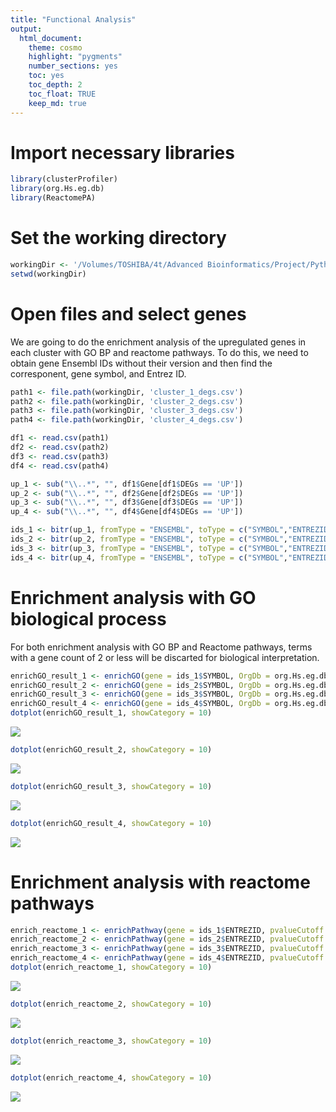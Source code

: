 ```yaml
---
title: "Functional Analysis"
output: 
  html_document: 
    theme: cosmo
    highlight: "pygments"
    number_sections: yes
    toc: yes
    toc_depth: 2
    toc_float: TRUE
    keep_md: true
---
```




# Import necessary libraries

```r
library(clusterProfiler)
library(org.Hs.eg.db)
library(ReactomePA)
```

# Set the working directory

```r
workingDir <- '/Volumes/TOSHIBA/4t/Advanced Bioinformatics/Project/Python/'
setwd(workingDir)
```

# Open files and select genes
We are going to do the enrichment analysis of the upregulated genes in each cluster with GO BP and reactome pathways. To do this, we need to obtain gene Ensembl IDs without their version and then find the corresponent, gene symbol, and Entrez ID.

```r
path1 <- file.path(workingDir, 'cluster_1_degs.csv')
path2 <- file.path(workingDir, 'cluster_2_degs.csv')
path3 <- file.path(workingDir, 'cluster_3_degs.csv')
path4 <- file.path(workingDir, 'cluster_4_degs.csv')

df1 <- read.csv(path1)
df2 <- read.csv(path2)
df3 <- read.csv(path3)
df4 <- read.csv(path4)

up_1 <- sub("\\..*", "", df1$Gene[df1$DEGs == 'UP'])
up_2 <- sub("\\..*", "", df2$Gene[df2$DEGs == 'UP'])
up_3 <- sub("\\..*", "", df3$Gene[df3$DEGs == 'UP'])
up_4 <- sub("\\..*", "", df4$Gene[df4$DEGs == 'UP'])

ids_1 <- bitr(up_1, fromType = "ENSEMBL", toType = c("SYMBOL","ENTREZID"), OrgDb = org.Hs.eg.db, drop = TRUE)
ids_2 <- bitr(up_2, fromType = "ENSEMBL", toType = c("SYMBOL","ENTREZID"), OrgDb = org.Hs.eg.db, drop = TRUE) 
ids_3 <- bitr(up_3, fromType = "ENSEMBL", toType = c("SYMBOL","ENTREZID"), OrgDb = org.Hs.eg.db, drop = TRUE)
ids_4 <- bitr(up_4, fromType = "ENSEMBL", toType = c("SYMBOL","ENTREZID"), OrgDb = org.Hs.eg.db, drop = TRUE)
```

# Enrichment analysis with GO biological process
For both enrichment analysis with GO BP and Reactome pathways, terms with a gene count of 2 or less will be discarted for biological interpretation.

```r
enrichGO_result_1 <- enrichGO(gene = ids_1$SYMBOL, OrgDb = org.Hs.eg.db, keyType = "SYMBOL", ont = "BP", pAdjustMethod = "BH", qvalueCutoff = 0.05)
enrichGO_result_2 <- enrichGO(gene = ids_2$SYMBOL, OrgDb = org.Hs.eg.db, keyType = "SYMBOL", ont = "BP", pAdjustMethod = "BH", qvalueCutoff = 0.05)
enrichGO_result_3 <- enrichGO(gene = ids_3$SYMBOL, OrgDb = org.Hs.eg.db, keyType = "SYMBOL", ont = "BP", pAdjustMethod = "BH", qvalueCutoff = 0.05)
enrichGO_result_4 <- enrichGO(gene = ids_4$SYMBOL, OrgDb = org.Hs.eg.db, keyType = "SYMBOL", ont = "BP", pAdjustMethod = "BH", qvalueCutoff = 0.05)
dotplot(enrichGO_result_1, showCategory = 10)
```

![](functional_analysis_files/figure-html/GO_enrichment-1.png)<!-- -->

```r
dotplot(enrichGO_result_2, showCategory = 10)
```

![](functional_analysis_files/figure-html/GO_enrichment-2.png)<!-- -->

```r
dotplot(enrichGO_result_3, showCategory = 10)
```

![](functional_analysis_files/figure-html/GO_enrichment-3.png)<!-- -->

```r
dotplot(enrichGO_result_4, showCategory = 10)
```

![](functional_analysis_files/figure-html/GO_enrichment-4.png)<!-- -->
# Enrichment analysis with reactome pathways

```r
enrich_reactome_1 <- enrichPathway(gene = ids_1$ENTREZID, pvalueCutoff = 0.05)
enrich_reactome_2 <- enrichPathway(gene = ids_2$ENTREZID, pvalueCutoff = 0.05)
enrich_reactome_3 <- enrichPathway(gene = ids_3$ENTREZID, pvalueCutoff = 0.05)
enrich_reactome_4 <- enrichPathway(gene = ids_4$ENTREZID, pvalueCutoff = 0.05)
dotplot(enrich_reactome_1, showCategory = 10)
```

![](functional_analysis_files/figure-html/reactome_enrichment-1.png)<!-- -->

```r
dotplot(enrich_reactome_2, showCategory = 10)
```

![](functional_analysis_files/figure-html/reactome_enrichment-2.png)<!-- -->

```r
dotplot(enrich_reactome_3, showCategory = 10)
```

![](functional_analysis_files/figure-html/reactome_enrichment-3.png)<!-- -->

```r
dotplot(enrich_reactome_4, showCategory = 10)
```

![](functional_analysis_files/figure-html/reactome_enrichment-4.png)<!-- -->

